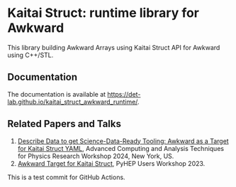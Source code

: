 # Kaitai Struct: runtime library for Awkward

This library building Awkward Arrays using Kaitai Struct API for Awkward using
C++/STL.

## Documentation

The documentation is available at <https://det-lab.github.io/kaitai_struct_awkward_runtime/>.

## Related Papers and Talks
1. [Describe Data to get Science-Data-Ready Tooling: Awkward as a Target for Kaitai Struct YAML](https://indico.cern.ch/event/1330797/contributions/5796564/), Advanced Computing and Analysis Techniques for Physics Research Workshop 2024, New York, US.
2. [Awkward Target for Kaitai Struct](https://indico.cern.ch/event/1252095/contributions/5592420/), PyHEP Users Workshop 2023.

This is a test commit for GitHub Actions.
